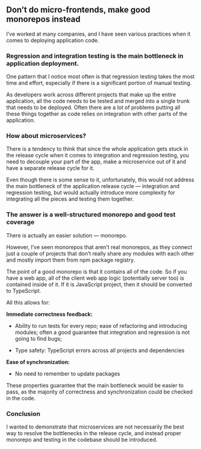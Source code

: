 
## Don’t do micro-frontends, make good monorepos instead

I’ve worked at many companies, and I have seen various practices when it comes to deploying application code.

### Regression and integration testing is the main bottleneck in application deployment.

One pattern that I notice most often is that regression testing takes the most time and effort, especially if there is a significant portion of manual testing.

As developers work across different projects that make up the entire application, all the code needs to be tested and merged into a single trunk that needs to be deployed. Often there are a lot of problems putting all these things together as code relies on integration with other parts of the application.

### How about microservices?

There is a tendency to think that since the whole application gets stuck in the release cycle when it comes to integration and regression testing, you need to decouple your part of the app, make a microservice out of it and have a separate release cycle for it.

Even though there is some sense to it, unfortunately, this would not address the main bottleneck of the application release cycle — integration and regression testing, but would actually introduce more complexity for integrating all the pieces and testing them together.

### **The answer is a well-structured monorepo and good test coverage**

There is actually an easier solution — monorepo.

However, I’ve seen monorepos that aren’t real monorepos, as they connect just a couple of projects that don’t really share any modules with each other and mostly import them from npm package registry.

The point of a good monorepo is that it contains all of the code. So if you have a web app, all of the client web app logic (potentially server too) is contained inside of it. If it is JavaScript project, then it should be converted to TypeScript.

All this allows for:

**Immediate correctness feedback:**

* Ability to run tests for every repo; ease of refactoring and introducing modules; often a good guarantee that integration and regression is not going to find bugs;

* Type safety: TypeScript errors across all projects and dependencies

**Ease of synchronization:**

* No need to remember to update packages

These properties guarantee that the main bottleneck would be easier to pass, as the majority of correctness and synchronization could be checked in the code.

### Conclusion

I wanted to demonstrate that microservices are not necessarily the best way to resolve the bottlenecks in the release cycle, and instead proper monorepo and testing in the codebase should be introduced.
